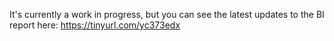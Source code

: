 It's currently a work in progress, but you can see the latest updates to the BI report here:
https://tinyurl.com/yc373edx
